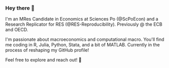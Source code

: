 ### Hey there 👋

I'm an MRes Candidate in Economics at Sciences Po (@ScPoEcon) and a Research Replicator for RES (@RES-Reproducibility). Previously @ the ECB and OECD.

I'm passionate about macroeconomics and computational macro. 
You'll find me coding in R, Julia, Python, Stata, and a bit of MATLAB. 
Currently in the process of reshaping my GitHub profile!

Feel free to explore and reach out! 🚀
